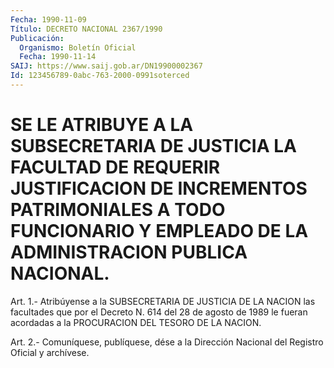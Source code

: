 ```yaml
---
Fecha: 1990-11-09
Título: DECRETO NACIONAL 2367/1990
Publicación:
  Organismo: Boletín Oficial
  Fecha: 1990-11-14
SAIJ: https://www.saij.gob.ar/DN19900002367
Id: 123456789-0abc-763-2000-0991soterced
---
```

# SE  LE  ATRIBUYE  A  LA  SUBSECRETARIA  DE  JUSTICIA LA FACULTAD DE REQUERIR  JUSTIFICACION  DE  INCREMENTOS  PATRIMONIALES    A   TODO FUNCIONARIO  Y  EMPLEADO  DE  LA  ADMINISTRACION  PUBLICA NACIONAL.

<a id="1"></a>
Art.  1.-  Atribúyense  a  la  SUBSECRETARIA DE JUSTICIA DE LA NACION las facultades que por el Decreto  N.  614  del 28 de agosto de  1989  le  fueran  acordadas a la PROCURACION DEL TESORO  DE  LA NACION.

<a id="2"></a>
Art. 2.- Comuníquese, publíquese, dése a la Dirección Nacional del Registro Oficial y archívese.